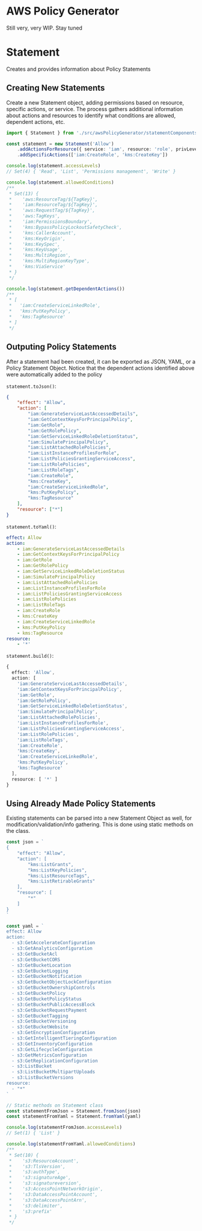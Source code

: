 # AWS Policy Generator

Still very, very WIP. Stay tuned

# Statement

Creates and provides information about Policy Statements

## Creating New Statements

Create a new Statement object, adding permissions based on resource, specific actions, or service. The process gathers additional information about actions and resources to identify what conditions are allowed, dependent actions, etc.

```typescript
import { Statement } from './src/awsPolicyGenerator/statementComponents/Statement'

const statement = new Statement('Allow')
    .addActionsForResource({ service: 'iam', resource: 'role', privLevels: ['readPrivileges', 'listPrivileges'] })
    .addSpecificActions(['iam:CreateRole', 'kms:CreateKey'])

console.log(statement.accessLevels)
// Set(4) { 'Read', 'List', 'Permissions management', 'Write' }

console.log(statement.allowedConditions)
/**
 * Set(13) {
 *    'aws:ResourceTag/${TagKey}',
 *    'iam:ResourceTag/${TagKey}',
 *    'aws:RequestTag/${TagKey}',
 *    'aws:TagKeys',
 *    'iam:PermissionsBoundary',
 *    'kms:BypassPolicyLockoutSafetyCheck',
 *    'kms:CallerAccount',
 *    'kms:KeyOrigin',
 *    'kms:KeySpec',
 *    'kms:KeyUsage',
 *    'kms:MultiRegion',
 *    'kms:MultiRegionKeyType',
 *    'kms:ViaService'
 * }
 */

console.log(statement.getDependentActions())
/**
 * [
 *   'iam:CreateServiceLinkedRole',
 *   'kms:PutKeyPolicy',
 *   'kms:TagResource'
 * ]
 */
```

## Outputing Policy Statements

After a statement had been created, it can be exported as JSON, YAML, or a Policy Statement Object. Notice that the dependent actions identified above were automatically added to the policy

`statement.toJson()`:

```json
{
    "effect": "Allow",
    "action": [
        "iam:GenerateServiceLastAccessedDetails",
        "iam:GetContextKeysForPrincipalPolicy",
        "iam:GetRole",
        "iam:GetRolePolicy",
        "iam:GetServiceLinkedRoleDeletionStatus",
        "iam:SimulatePrincipalPolicy",
        "iam:ListAttachedRolePolicies",
        "iam:ListInstanceProfilesForRole",
        "iam:ListPoliciesGrantingServiceAccess",
        "iam:ListRolePolicies",
        "iam:ListRoleTags",
        "iam:CreateRole",
        "kms:CreateKey",
        "iam:CreateServiceLinkedRole",
        "kms:PutKeyPolicy",
        "kms:TagResource"
    ],
    "resource": ["*"]
}
```

`statement.toYaml()`:

```yaml
effect: Allow
action:
    - iam:GenerateServiceLastAccessedDetails
    - iam:GetContextKeysForPrincipalPolicy
    - iam:GetRole
    - iam:GetRolePolicy
    - iam:GetServiceLinkedRoleDeletionStatus
    - iam:SimulatePrincipalPolicy
    - iam:ListAttachedRolePolicies
    - iam:ListInstanceProfilesForRole
    - iam:ListPoliciesGrantingServiceAccess
    - iam:ListRolePolicies
    - iam:ListRoleTags
    - iam:CreateRole
    - kms:CreateKey
    - iam:CreateServiceLinkedRole
    - kms:PutKeyPolicy
    - kms:TagResource
resource:
    - '*'
```

`statement.build()`:

```typescript
{
  effect: 'Allow',
  action: [
    'iam:GenerateServiceLastAccessedDetails',
    'iam:GetContextKeysForPrincipalPolicy',
    'iam:GetRole',
    'iam:GetRolePolicy',
    'iam:GetServiceLinkedRoleDeletionStatus',
    'iam:SimulatePrincipalPolicy',
    'iam:ListAttachedRolePolicies',
    'iam:ListInstanceProfilesForRole',
    'iam:ListPoliciesGrantingServiceAccess',
    'iam:ListRolePolicies',
    'iam:ListRoleTags',
    'iam:CreateRole',
    'kms:CreateKey',
    'iam:CreateServiceLinkedRole',
    'kms:PutKeyPolicy',
    'kms:TagResource'
  ],
  resource: [ '*' ]
}
```

## Using Already Made Policy Statements

Existing statements can be parsed into a new Statement Object as well, for modification/validation/info gathering. This is done using static methods on the class.

```typescript
const json = `
{
    "effect": "Allow",
    "action": [
        "kms:ListGrants",
        "kms:ListKeyPolicies",
        "kms:ListResourceTags",
        "kms:ListRetirableGrants"
    ],
    "resource": [
        "*"
    ]
}
`

const yaml = `
effect: Allow
action:
  - s3:GetAccelerateConfiguration
  - s3:GetAnalyticsConfiguration
  - s3:GetBucketAcl
  - s3:GetBucketCORS
  - s3:GetBucketLocation
  - s3:GetBucketLogging
  - s3:GetBucketNotification
  - s3:GetBucketObjectLockConfiguration
  - s3:GetBucketOwnershipControls
  - s3:GetBucketPolicy
  - s3:GetBucketPolicyStatus
  - s3:GetBucketPublicAccessBlock
  - s3:GetBucketRequestPayment
  - s3:GetBucketTagging
  - s3:GetBucketVersioning
  - s3:GetBucketWebsite
  - s3:GetEncryptionConfiguration
  - s3:GetIntelligentTieringConfiguration
  - s3:GetInventoryConfiguration
  - s3:GetLifecycleConfiguration
  - s3:GetMetricsConfiguration
  - s3:GetReplicationConfiguration
  - s3:ListBucket
  - s3:ListBucketMultipartUploads
  - s3:ListBucketVersions
resource:
  - "*"
`

// Static methods on Statement class
const statementFromJson = Statement.fromJson(json)
const statementFromYaml = Statement.fromYaml(yaml)

console.log(statementFromJson.accessLevels)
// Set(1) { 'List' }

console.log(statementFromYaml.allowedConditions)
/**
 * Set(10) {
 *    's3:ResourceAccount',
 *    's3:TlsVersion',
 *    's3:authType',
 *    's3:signatureAge',
 *    's3:signatureversion',
 *    's3:AccessPointNetworkOrigin',
 *    's3:DataAccessPointAccount',
 *    's3:DataAccessPointArn',
 *    's3:delimiter',
 *    's3:prefix'
 * }
 */
```
